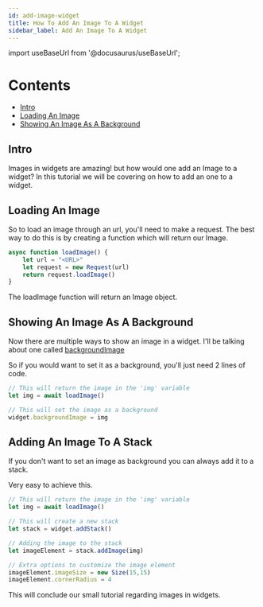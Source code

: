 ```yaml
---
id: add-image-widget
title: How To Add An Image To A Widget
sidebar_label: Add An Image To A Widget
---
```


import useBaseUrl from '@docusaurus/useBaseUrl';

# Contents
* [Intro](#intro)
* [Loading An Image](#loading-an-image)
* [Showing An Image As A Background](#showing-an-image-as-a-background)
## Intro

Images in widgets are amazing! but how would one add an Image to a widget? In this tutorial we will be covering on how to add an one to a widget.

## Loading An Image

So to load an image through an url, you'll need to make a request. The best way to do this is by creating a function which will return our Image. 

```javascript
async function loadImage() {
    let url = "<URL>"
    let request = new Request(url)
    return request.loadImage()
}
```

The loadImage function will return an Image object.

## Showing An Image As A Background

Now there are multiple ways to show an image in a widget. I'll be talking about one called [backgroundImage](https://docs.scriptable.app/listwidget/#backgroundimage)

So if you would want to set it as a background, you'll just need 2 lines of code.


```javascript
// This will return the image in the 'img' variable
let img = await loadImage()

// This will set the image as a background
widget.backgroundImage = img
```

## Adding An Image To A Stack

If you don't want to set an image as background you can always add it to a stack.

Very easy to achieve this. 

```javascript
// This will return the image in the 'img' variable
let img = await loadImage()

// This will create a new stack
let stack = widget.addStack()

// Adding the image to the stack
let imageElement = stack.addImage(img)

// Extra options to customize the image element
imageElement.imageSize = new Size(15,15)
imageElement.cornerRadius = 4
```

This will conclude our small tutorial regarding images in widgets.